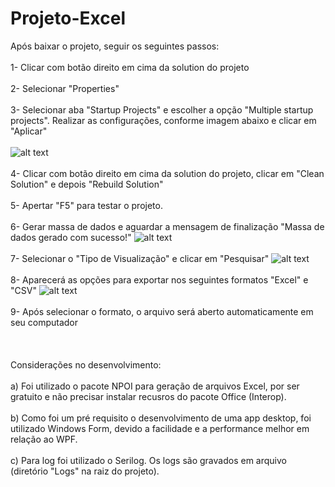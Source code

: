 # Projeto-Excel

Após baixar o projeto, seguir os seguintes passos:
</br></br>
1- Clicar com botão direito em cima da solution do projeto
</br></br>
2- Selecionar "Properties"
</br></br>
3- Selecionar aba "Startup Projects" e escolher a opção "Multiple startup projects". Realizar as configurações, conforme imagem abaixo e clicar em "Aplicar"
</br></br>
![alt text](https://github.com/kaiti1987/Excel/blob/master/startup_project.jpg?raw=true)
</br></br>
4- Clicar com botão direito em cima da solution do projeto, clicar em "Clean Solution" e depois "Rebuild Solution"
</br></br>
5- Apertar "F5" para testar o projeto.
</br></br>
6- Gerar massa de dados e aguardar a mensagem de finalização "Massa de dados gerado com sucesso!"
![alt text](https://github.com/kaiti1987/Excel/blob/master/MassaDados.jpg?raw=true)
</br></br>
7- Selecionar o "Tipo de Visualização" e clicar em "Pesquisar"
![alt text](https://github.com/kaiti1987/Excel/blob/master/Pesquisar.jpg?raw=true)
</br></br>
8- Aparecerá as opções para exportar nos seguintes formatos "Excel" e "CSV"
![alt text](https://github.com/kaiti1987/Excel/blob/master/Export.jpg?raw=true)
</br></br>
9- Após selecionar o formato, o arquivo será aberto automaticamente em seu computador
</br></br>
</br></br>
Considerações no desenvolvimento:
</br></br>
a) Foi utilizado o pacote NPOI para geração de arquivos Excel, por ser gratuito e não precisar instalar recusros do pacote Office (Interop).
</br></br>
b) Como foi um pré requisito o desenvolvimento de uma app desktop, foi utilizado Windows Form, devido a facilidade e a performance melhor em relação ao WPF.
</br></br>
c) Para log foi utilizado o Serilog. Os logs são gravados em arquivo (diretório "Logs" na raiz do projeto). 

